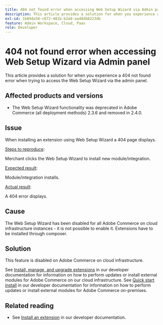 ```yaml
---
title: 404 not found error when accessing Web Setup Wizard via Admin panel
description: This article provides a solution for when you experience a 404 not found error when trying to access the Web Setup Wizard via the admin panel.
exl-id: 1b89da58-c872-481b-b2a0-aa48db8223db
feature: Admin Workspace, Cloud, Paas
role: Developer
---
```

# 404 not found error when accessing Web Setup Wizard via Admin panel

This article provides a solution for when you experience a 404 not found error when trying to access the Web Setup Wizard via the admin panel.

## Affected products and versions

* The Web Setup Wizard functionality was deprecated in Adobe Commerce (all deployment methods) 2.3.6 and removed in 2.4.0.

## Issue

When installing an extension using Web Setup Wizard a 404 page displays.

<u>Steps to reproduce</u>:

Merchant clicks the Web Setup Wizard to install new module/integration.

<u>Expected result</u>:

Module/integration installs.

<u>Actual result</u>:

A 404 error displays.

## Cause

The Web Setup Wizard has been disabled for all Adobe Commerce on cloud infrastructure instances - it is not possible to enable it. Extensions have to be installed through composer.

## Solution

This feature is disabled on Adobe Commerce on cloud infrastructure.

See [Install, manage, and upgrade extensions](https://experienceleague.adobe.com/en/docs/commerce-cloud-service/user-guide/configure-store/extensions) in our developer documentation for information on how to perform updates or install external modules for Adobe Commerce on our cloud infrastructure.
See [Quick start install](https://experienceleague.adobe.com/en/docs/commerce-operations/installation-guide/composer) in our developer documentation for information on how to perform updates or install external modules for Adobe Commerce on-premises.

## Related reading

* See [Install an extension](https://experienceleague.adobe.com/en/docs/commerce-cloud-service/user-guide/configure-store/extensions#install-an-extension) in our developer documentation.
